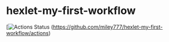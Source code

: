 # hexlet-my-first-workflow
[![Actions Status](https://github.com/miley777/hexlet-my-first-workflow/actions/workflows/say-hello.yml/badge.svg)
(https://github.com/miley777/hexlet-my-first-workflow/actions)
